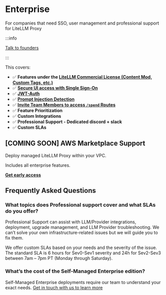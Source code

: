 # Enterprise
For companies that need SSO, user management and professional support for LiteLLM Proxy

:::info

[Talk to founders](https://calendly.com/d/4mp-gd3-k5k/litellm-1-1-onboarding-chat)

:::

This covers: 
- ✅ **Features under the [LiteLLM Commercial License (Content Mod, Custom Tags, etc.)](https://docs.litellm.ai/docs/proxy/enterprise)**
- ✅ [**Secure UI access with Single Sign-On**](../docs/proxy/ui.md#setup-ssoauth-for-ui)
- ✅ [**JWT-Auth**](../docs/proxy/token_auth.md)
- ✅ [**Prompt Injection Detection**](#prompt-injection-detection-lakeraai)
- ✅ [**Invite Team Members to access `/spend` Routes**](../docs/proxy/cost_tracking#allowing-non-proxy-admins-to-access-spend-endpoints)
- ✅ **Feature Prioritization**
- ✅ **Custom Integrations**
- ✅ **Professional Support - Dedicated discord + slack**
- ✅ **Custom SLAs**


## [COMING SOON] AWS Marketplace Support

Deploy managed LiteLLM Proxy within your VPC.

Includes all enterprise features.

[**Get early access**](https://calendly.com/d/4mp-gd3-k5k/litellm-1-1-onboarding-chat)

## Frequently Asked Questions

### What topics does Professional support cover and what SLAs do you offer?

Professional Support can assist with LLM/Provider integrations, deployment, upgrade management, and LLM Provider troubleshooting.  We can’t solve your own infrastructure-related issues but we will guide you to fix them.

We offer custom SLAs based on your needs and the severity of the issue. The standard SLA is 6 hours for Sev0-Sev1 severity and 24h for Sev2-Sev3 between 7am – 7pm PT (Monday through Saturday).

### What’s the cost of the Self-Managed Enterprise edition?

Self-Managed Enterprise deployments require our team to understand your exact needs. [Get in touch with us to learn more](https://calendly.com/d/4mp-gd3-k5k/litellm-1-1-onboarding-chat)
